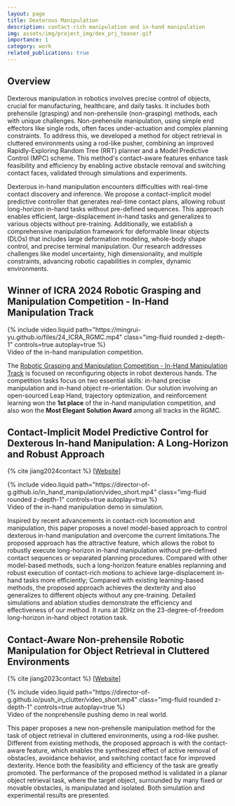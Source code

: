 ```yaml
---
layout: page
title: Dexterous Manipulation
description: contact-rich manipulation and in-hand manipulation
img: assets/img/project_img/dex_prj_teaser.gif
importance: 1
category: work
related_publications: true
---
```


## Overview

Dexterous manipulation in robotics involves precise control of objects, crucial for manufacturing, healthcare, and daily tasks. It includes both prehensile (grasping) and non-prehensile (non-grasping) methods, each with unique challenges. Non-prehensile manipulation, using simple end effectors like single rods, often faces under-actuation and complex planning constraints. To address this, we developed a method for object retrieval in cluttered environments using a rod-like pusher, combining an improved Rapidly-Exploring Random Tree (RRT) planner and a Model Predictive Control (MPC) scheme. This method's contact-aware features enhance task feasibility and efficiency by enabling active obstacle removal and switching contact faces, validated through simulations and experiments.

Dexterous in-hand manipulation encounters difficulties with real-time contact discovery and inference. We propose a contact-implicit model predictive controller that generates real-time contact plans, allowing robust long-horizon in-hand tasks without pre-defined sequences. This approach enables efficient, large-displacement in-hand tasks and generalizes to various objects without pre-training. Additionally, we establish a comprehensive manipulation framework for deformable linear objects (DLOs) that includes large deformation modeling, whole-body shape control, and precise terminal manipulation. Our research addresses challenges like model uncertainty, high dimensionality, and multiple constraints, advancing robotic capabilities in complex, dynamic environments.

## Winner of ICRA 2024 Robotic Grasping and Manipulation Competition - In-Hand Manipulation Track

<div class="row mt-3">
    <div class="col-sm mt-3 mt-md-0">
        {% include video.liquid path="https://mingrui-yu.github.io/files/24_ICRA_RGMC.mp4" class="img-fluid rounded z-depth-1" controls=true autoplay=true %}
    </div>
</div>
<div class="caption">
    Video of the in-hand manipulation competition.
</div>

The [Robotic Grasping and Manipulation Competition - In-Hand Manipulation Track](https://cse.usf.edu/~yusun/rgmc/2024.html) is focused on reconfiguring objects in robot dexterous hands. The competition tasks focus on two essential skills: in-hand precise manipulation and in-hand object re-orientation. Our solution involving an open-sourced Leap Hand, trajectory optimization, and reinforcement learning won the **1st place** of the in-hand manipulation competition, and also won the **Most Elegant Solution Award** among all tracks in the RGMC.

## Contact-Implicit Model Predictive Control for Dexterous In-hand Manipulation: A Long-Horizon and Robust Approach

{% cite jiang2024contact %}
[[Website](https://director-of-g.github.io/in_hand_manipulation/)]

<div class="row mt-3">
    <div class="col-sm mt-3 mt-md-0">
        {% include video.liquid path="https://director-of-g.github.io/in_hand_manipulation/video_short.mp4" class="img-fluid rounded z-depth-1" controls=true autoplay=true %}
    </div>
</div>
<div class="caption">
    Video of the in-hand manipulation demo in simulation.
</div>

Inspired by recent advancements in contact-rich locomotion and manipulation, this paper proposes a novel model-based approach to control dexterous in-hand manipulation and overcome the current limitations.The proposed approach has the attractive feature, which allows the robot to robustly execute long-horizon in-hand manipulation without pre-defined contact sequences or separated planning procedures. Compared with other model-based methods, such a long-horizon feature enables replanning and robust execution of contact-rich motions to achieve large-displacement in-hand tasks more efficiently; Compared with existing learning-based methods, the proposed approach achieves the dexterity and also generalizes to different objects without any pre-training. Detailed simulations and ablation studies demonstrate the efficiency and effectiveness of our method. It runs at 20Hz on the 23-degree-of-freedom long-horizon in-hand object rotation task.

## Contact-Aware Non-prehensile Robotic Manipulation for Object Retrieval in Cluttered Environments

{% cite jiang2023contact %}
[[Website](https://director-of-g.github.io/push_in_clutter/)]

<div class="row mt-3">
    <div class="col-sm mt-3 mt-md-0">
        {% include video.liquid path="https://director-of-g.github.io/push_in_clutter/video_short.mp4" class="img-fluid rounded z-depth-1" controls=true autoplay=true %}
    </div>
</div>
<div class="caption">
    Video of the nonprehensile pushing demo in real world.
</div>

This paper proposes a new non-prehensile manipulation method for the task of object retrieval in cluttered environments, using a rod-like pusher. Different from existing methods, the proposed approach is with the contact-aware feature, which enables the synthesized effect of active removal of obstacles, avoidance behavior, and switching contact face for improved dexterity. Hence both the feasibility and efficiency of the task are greatly promoted. The performance of the proposed method is validated in a planar object retrieval task, where the target object, surrounded by many fixed or movable obstacles, is manipulated and isolated. Both simulation and experimental results are presented.
